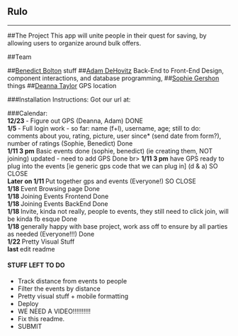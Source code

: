 Rulo
-------------
-------------


##The Project
This app will unite people in their quest for saving, by allowing users to organize around bulk offers. 


##Team

##[Benedict Bolton](https://github.com/Benedict-Bolton) 
stuff
##[Adam DeHovitz](https://github.com/adamdehovitz) 
Back-End to Front-End Design, component interactions, and database programming, 
##[Sophie Gershon](https://github.com/sophgersh) 
things
##[Deanna Taylor](https://github.com/deannataylor) 
GPS location

###Installation Instructions:
Got our url at:

###Calendar: <br>
<b> 12/23 </b> - Figure out GPS (Deanna, Adam) DONE <br>
<b> 1/5 </b> - Full login work - so far: name (f+l), username, age; still to do: comments about you, rating, picture, user since* (send date from form?), number of ratings (Sophie, Benedict) Done <br>
<b> 1/11  3 pm</b> Basic events done (sophie, benedict) (ie creating them, NOT joining) updated - need to add GPS Done br>
<b> 1/11  3 pm</b> have GPS ready to plug into the events [ie generic gps code that we can plug in] (d & a) SO CLOSE <br>
<b> Later on 1/11 </b> Put together gps and events (Everyone!) SO CLOSE  <br>
<b> 1/18 </b> Event Browsing page Done <br>
<b> 1/18 </b> Joining Events Frontend Done <br>
<b> 1/18 </b> Joining Events BackEnd Done <br>
<b> 1/18 </b> Invite, kinda not really, people to events, they still need to click join, will be kinda fb esque Done <br>
<b> 1/18 </b> generally happy with base project, work ass off to ensure by all parties as needed (Everyone!!!) Done <br>
<b> 1/22 </b> Pretty Visual Stuff  <br>
<b> last </b> edit readme <br>

#### STUFF LEFT TO DO 
* Track distance from events to people
* Filter the events by distance
* Pretty visual stuff + mobile formatting
* Deploy
* WE NEED A VIDEO!!!!!!!!!!
* Fix this readme.
* SUBMIT

